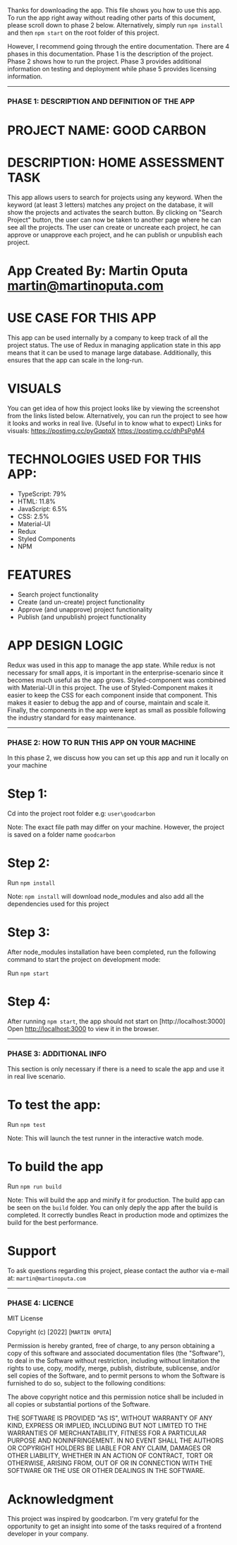 Thanks for downloading the app. This file shows you how to use this app.  To run the app right away without reading other parts 
of this document, please scroll down to phase 2 below. Alternatively, simply run `npm install` and then `npm start` on the root folder of this project.

However, I recommend going through the entire documentation. There are 4 phases in this documentation. Phase 1 is the description of the  project.
Phase 2 shows how to run the project. Phase 3 provides additional information on testing and deployment while phase 5 provides licensing information.

*****************************************************************************************************************************************

### PHASE 1:  DESCRIPTION AND DEFINITION OF THE APP


# PROJECT NAME: GOOD CARBON

# DESCRIPTION: HOME ASSESSMENT TASK
This app allows users to search for projects using any keyword. When the keyword (at least 3 letters) matches any project on the database, it will show the projects and activates the search button. By clicking on "Search Project" button, the user can now be taken to another page where he can see all the projects. The user can create or uncreate each project, he can approve or unapprove each project, and he can publish or unpublish each project.

# App Created By: Martin Oputa <martin@martinoputa.com>

# USE CASE FOR THIS APP
This app can be used internally by a company to keep track of all the project status. The use of Redux in managing application state in this app means that it can be used to manage large database. Additionally, this ensures that the app can scale in the long-run.


# VISUALS
You can get idea of how this project looks like by viewing the screenshot from the links listed below. Alternatively, you can run the project to see how it looks and works in real live. (Useful in to know what to expect)
Links for visuals:
https://postimg.cc/pyGqptqX
https://postimg.cc/dhPsPgM4


# TECHNOLOGIES USED FOR THIS APP:
- TypeScript: 79%
- HTML: 11.8%
- JavaScript: 6.5%
- CSS: 2.5%
- Material-UI
- Redux
- Styled Components
- NPM


# FEATURES
- Search project functionality
- Create (and un-create) project functionality
- Approve (and unapprove) project functionality
- Publish (and unpublish) project functionality


# APP DESIGN LOGIC
Redux was used in this app to manage the app state. While redux is not necessary for small apps, it is important in the enterprise-scenario since it becomes much useful as the app grows. Styled-component was combined with Material-UI  in this project. The use of Styled-Component makes it easier to keep the CSS for each 
component inside that component. This makes it easier to debug the app and of course, maintain and scale it. Finally, the components in the app were kept as small as
possible following the industry standard for easy maintenance.

*****************************************************************************************************************************************


### PHASE 2:  HOW TO RUN THIS APP ON YOUR MACHINE

In this phase 2, we discuss how you can set up this app and run it locally on your machine

# Step 1:
Cd into the project root folder e.g: `user\goodcarbon`

Note: The exact file path may differ on your machine. However, the project is saved on a folder name `goodcarbon`

# Step 2:
Run `npm install`

Note: `npm install` will download node_modules and also add all the dependencies used for this project

# Step 3:
After node_modules installation have been completed, run the following command to start the project on development mode:

Run `npm start`

# Step 4:
After running `npm start`, the app should not start on [http://localhost:3000]
Open [http://localhost:3000](http://localhost:3000) to view it in the browser.


*****************************************************************************************************************************************


### PHASE 3: ADDITIONAL INFO
This section is only necessary if there is a need to scale the app and use it in real live scenario.

# To test the app:
Run `npm test`

Note: This will launch the test runner in the interactive watch mode.

# To build the app
Run `npm run build`

Note: This will build the app and minify it for production. The build app can be seen on the  `build` folder. You can only deply the app after the build is completed.
It correctly bundles React in production mode and optimizes the build for the best performance.


# Support
To ask questions regarding this project, please contact the author via e-mail at: `martin@martinoputa.com`

*****************************************************************************************************************************************


### PHASE 4: LICENCE
MIT License

Copyright (c) [2022] [`MARTIN OPUTA`]

Permission is hereby granted, free of charge, to any person obtaining a copy
of this software and associated documentation files (the "Software"), to deal
in the Software without restriction, including without limitation the rights
to use, copy, modify, merge, publish, distribute, sublicense, and/or sell
copies of the Software, and to permit persons to whom the Software is
furnished to do so, subject to the following conditions:

The above copyright notice and this permission notice shall be included in all
copies or substantial portions of the Software.

THE SOFTWARE IS PROVIDED "AS IS", WITHOUT WARRANTY OF ANY KIND, EXPRESS OR
IMPLIED, INCLUDING BUT NOT LIMITED TO THE WARRANTIES OF MERCHANTABILITY,
FITNESS FOR A PARTICULAR PURPOSE AND NONINFRINGEMENT. IN NO EVENT SHALL THE
AUTHORS OR COPYRIGHT HOLDERS BE LIABLE FOR ANY CLAIM, DAMAGES OR OTHER
LIABILITY, WHETHER IN AN ACTION OF CONTRACT, TORT OR OTHERWISE, ARISING FROM,
OUT OF OR IN CONNECTION WITH THE SOFTWARE OR THE USE OR OTHER DEALINGS IN THE
SOFTWARE.

# Acknowledgment
This project was inspired by goodcarbon. I'm very grateful for the opportunity to get an insight into some of the tasks required of a frontend developer in 
your company.